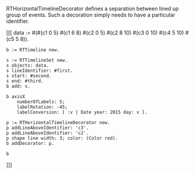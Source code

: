 RTHorizontalTimelineDecorator defines a separation between lined up group of events. Such a decoration simply needs to have a particular identifier. 

[[[ 
	data := #(#(c1 0 5) #(c1 6 8) #(c2 0 5) #(c2 8 10) #(c3 0 10) #(c4 5 10) #(c5 5 8)).

	b := RTTimeline new.
	
	s := RTTimelineSet new.
	s objects: data.
	s lineIdentifier: #first.
	s start: #second.
	s end: #third.
	b add: s.
	
	b axisX 
		numberOfLabels: 5;
		labelRotation: -45;
		labelConversion: [ :v | Date year: 2015 day: v ]. 

	p := RTHorizontalTimelineDecorator new.
	p addLineAboveIdentifier: 'c3'.
	p addLineAboveIdentifier: 'c2'.
	p shape line width: 3; color: (Color red).
	b addDecorator: p.

	b
]]]